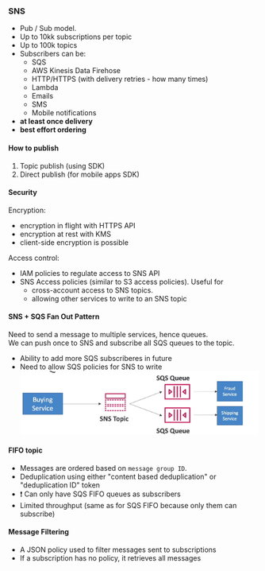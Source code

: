 ### SNS

* Pub / Sub model.
* Up to 10kk subscriptions per topic
* Up to 100k topics
* Subscribers can be:
  * SQS
  * AWS Kinesis Data Firehose
  * HTTP/HTTPS (with delivery retries - how many times)
  * Lambda
  * Emails
  * SMS
  * Mobile notifications
* **at least once delivery**
* **best effort ordering**

#### How to publish
1. Topic publish (using SDK)
2. Direct publish (for mobile apps SDK)

#### Security
Encryption:
* encryption in flight with HTTPS API
* encryption at rest with KMS
* client-side encryption is possible

Access control:
* IAM policies to regulate access to SNS API
* SNS Access policies (similar to S3 access policies). Useful for
  * cross-account access to SNS topics.
  * allowing other services to write to an SNS topic

#### SNS + SQS Fan Out Pattern
Need to send a message to multiple services, hence queues.\
We can push once to SNS and subscribe all SQS queues to the topic.
* Ability to add more SQS subscriberes in future
* Need to allow SQS policies for SNS to write
![SQS-SNS](files/SQS-SNS.png)

#### FIFO topic
* Messages are ordered based on `message group ID`.
* Deduplication using either "content based deduplication" or "deduplication ID" token
* :exclamation: Can only have SQS FIFO queues as subscribers
* Limited throughput (same as for SQS FIFO because only them can subscribe)

#### Message Filtering
* A JSON policy used to filter messages sent to subscriptions
* If a subscription has no policy, it retrieves all messages
